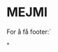 # MEJMI

For å få footer:´
	<footer id="foot"></footer>
	<script src="./Javascript/footer.js"></script>"
